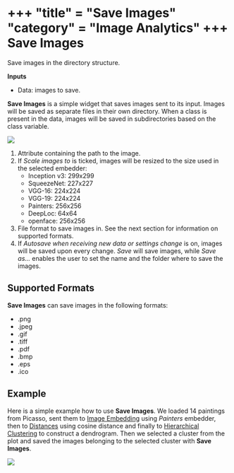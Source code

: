 +++
"title" = "Save Images"
"category" = "Image Analytics"
+++
Save Images
===========

Save images in the directory structure.

**Inputs**

- Data: images to save.

**Save Images** is a simple widget that saves images sent to its input. Images will be saved as separate files in their own directory. When a class is present in the data, images will be saved in subdirectories based on the class variable.

![](../images/SaveImages.png)

1. Attribute containing the path to the image.
2. If *Scale images to* is ticked, images will be resized to the size used in the selected embedder:
   - Inception v3: 299x299
   - SqueezeNet: 227x227
   - VGG-16: 224x224
   - VGG-19: 224x224
   - Painters: 256x256
   - DeepLoc: 64x64
   - openface: 256x256
3. File format to save images in. See the next section for information on supported formats.
4. If *Autosave when receiving new data or settings change* is on, images will be saved upon every change. *Save* will save images, while *Save as...* enables the user to set the name and the folder where to save the images.

Supported Formats
-----------------

**Save Images** can save images in the following formats:

- .png
- .jpeg
- .gif
- .tiff
- .pdf
- .bmp
- .eps
- .ico

Example
-------

Here is a simple example how to use **Save Images**. We loaded 14 paintings from Picasso, sent them to [Image Embedding](imageembedding.md) using *Painters* embedder, then to [Distances](https://orange-visual-programming.readthedocs.io/widgets/unsupervised/distances.html) using cosine distance and finally to [Hierarchical Clustering](https://orange-visual-programming.readthedocs.io/widgets/unsupervised/hierarchicalclustering.html) to construct a dendrogram. Then we selected a cluster from the plot and saved the images belonging to the selected cluster with **Save Images**.

![](../images/SaveImages-Example.png)
